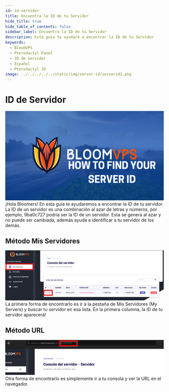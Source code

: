 ```yaml
---
id: id-servidor
title: Encuentra la ID de tu Servidor
hide_title: true
hide_table_of_contents: false
sidebar_label: Encuentra la ID de tu Servidor
description: Esta guía te ayudará a encontrar la ID de tu Servidor
keywords:
  - BloomVPS
  - Pterodactyl Panel
  - ID de Servidor
  - Español
  - Pterodactyl ID
image: ../../../../../static/img/server-id/serverid1.png
---
```

# ID de Servidor
![BloomVPS Server ID](../../../../../static/img/server-id/serverid1.png)
¡Hola Bloomers! En esta guía te ayudaremos a encontrar la ID de tu servidor. La ID de un servidor es una combinación al azar de letras y números, por ejemplo, 9ba0c727 podría ser la ID de un servidor. Esta se genera al azar y no puede ser cambiada, además ayuda a identificar a tu servidor de los demás.

## Método Mis Servidores
![BloomVPS Server ID](../../img/server-id/server-id2.png)
La primera forma de encontrarlo es ir a la pestaña de Mis Servidores (My Servers) y buscar tu servidor en esa lista. En la primera columna, la ID de tu servidor aparecerá!

## Método URL
![BloomVPS Server ID](../../img/server-id/server-id3.png)
Otra forma de encontrarlo es simplemente ir a tu consola y ver la URL en el navegador. 